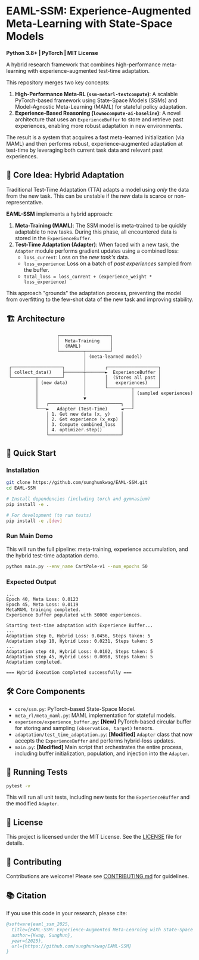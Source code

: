 # EAML-SSM: Experience-Augmented Meta-Learning with State-Space Models

**Python 3.8+ | PyTorch | MIT License**

A hybrid research framework that combines high-performance meta-learning with experience-augmented test-time adaptation.

This repository merges two key concepts:

1. **High-Performance Meta-RL (`ssm-metarl-testcompute`)**: A scalable PyTorch-based framework using State-Space Models (SSMs) and Model-Agnostic Meta-Learning (MAML) for stateful policy adaptation.
2. **Experience-Based Reasoning (`lownocompute-ai-baseline`)**: A novel architecture that uses an `ExperienceBuffer` to store and retrieve past experiences, enabling more robust adaptation in new environments.

The result is a system that acquires a fast meta-learned initialization (via MAML) and then performs robust, experience-augmented adaptation at test-time by leveraging both current task data and relevant past experiences.

## 🎯 Core Idea: Hybrid Adaptation

Traditional Test-Time Adaptation (TTA) adapts a model using *only* the data from the new task. This can be unstable if the new data is scarce or non-representative.

**EAML-SSM** implements a hybrid approach:

1. **Meta-Training (MAML)**: The SSM model is meta-trained to be quickly adaptable to new tasks. During this phase, all encountered data is stored in the `ExperienceBuffer`.
2. **Test-Time Adaptation (Adapter)**: When faced with a new task, the `Adapter` module performs gradient updates using a combined loss:
   - `loss_current`: Loss on the *new task's* data.
   - `loss_experience`: Loss on a batch of *past experiences* sampled from the buffer.
   - `total_loss = loss_current + (experience_weight * loss_experience)`

This approach "grounds" the adaptation process, preventing the model from overfitting to the few-shot data of the new task and improving stability.

## 🏗️ Architecture

```
                   ┌───────────────────┐
                   │  Meta-Training    │
                   │  (MAML)           │
                   └─────────┬─────────┘
                             │ (meta-learned model)
                             │
 ┌───────────────────┐       │       ┌───────────────────┐
 │ collect_data()    ├───────┼───────►  ExperienceBuffer │
 └─────────┬─────────┘       │       │  (Stores all past │
           │ (new data)      │       │   experiences)    │
           │                 │       └─────────┬─────────┘
           │                 │                 │ (sampled experiences)
           │                 ▼                 │
           │   ┌───────────────────────────┐   │
           └───►   Adapter (Test-Time)     ◄───┘
               │ 1. Get new data (x, y)    │
               │ 2. Get experience (x_exp) │
               │ 3. Compute combined_loss  │
               │ 4. optimizer.step()       │
               └───────────────────────────┘
```

## 🚀 Quick Start

### Installation

```bash
git clone https://github.com/sunghunkwag/EAML-SSM.git
cd EAML-SSM

# Install dependencies (including torch and gymnasium)
pip install -e .

# For development (to run tests)
pip install -e .[dev]
```

### Run Main Demo

This will run the full pipeline: meta-training, experience accumulation, and the hybrid test-time adaptation demo.

```bash
python main.py --env_name CartPole-v1 --num_epochs 50
```

### Expected Output

```
...
Epoch 40, Meta Loss: 0.0123
Epoch 45, Meta Loss: 0.0119
MetaMAML training completed.
Experience Buffer populated with 50000 experiences.

Starting test-time adaptation with Experience Buffer...
...
Adaptation step 0, Hybrid Loss: 0.0456, Steps taken: 5
Adaptation step 10, Hybrid Loss: 0.0231, Steps taken: 5
...
Adaptation step 40, Hybrid Loss: 0.0102, Steps taken: 5
Adaptation step 45, Hybrid Loss: 0.0098, Steps taken: 5
Adaptation completed.

=== Hybrid Execution completed successfully ===
```

## 🛠️ Core Components

- `core/ssm.py`: PyTorch-based State-Space Model.
- `meta_rl/meta_maml.py`: MAML implementation for stateful models.
- `experience/experience_buffer.py`: **[New]** PyTorch-based circular buffer for storing and sampling `(observation, target)` tensors.
- `adaptation/test_time_adaptation.py`: **[Modified]** `Adapter` class that now accepts the `ExperienceBuffer` and performs hybrid-loss updates.
- `main.py`: **[Modified]** Main script that orchestrates the entire process, including buffer initialization, population, and injection into the `Adapter`.

## 🧪 Running Tests

```bash
pytest -v
```

This will run all unit tests, including new tests for the `ExperienceBuffer` and the modified `Adapter`.

## 📄 License

This project is licensed under the MIT License. See the [LICENSE](LICENSE) file for details.

## 🤝 Contributing

Contributions are welcome! Please see [CONTRIBUTING.md](CONTRIBUTING.md) for guidelines.

## 📚 Citation

If you use this code in your research, please cite:

```bibtex
@software{eaml_ssm_2025,
  title={EAML-SSM: Experience-Augmented Meta-Learning with State-Space Models},
  author={Kwag, Sunghun},
  year={2025},
  url={https://github.com/sunghunkwag/EAML-SSM}
}
```

